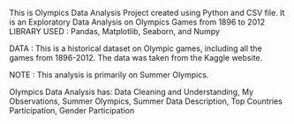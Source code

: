 This is Olympics Data Analysis Project created using Python and CSV file. It is an Exploratory Data Analysis on Olympics Games from 1896 to 2012
LIBRARY USED : Pandas, Matplotlib, Seaborn, and Numpy

DATA : This is a historical dataset on Olympic games, including all the games from 1896-2012. The data was taken from the Kaggle website.

NOTE : This analysis is primarily on Summer Olympics.

Olympics Data Analysis has:
Data Cleaning and Understanding,
My Observations,
Summer Olympics,
Summer Data Description,
Top Countries Participation,
Gender Participation
